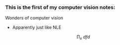 ### This is the first of my computer vision notes:

Wonders of computer vision
* Apparently just like NLE 

$$ \prod_{x} \ dfd$$ 